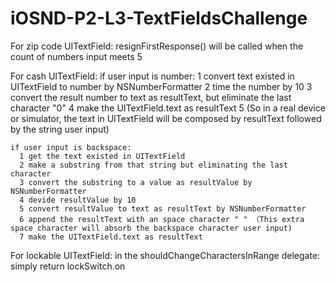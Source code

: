 # iOSND-P2-L3-TextFieldsChallenge

For zip code UITextField:
    resignFirstResponse() will be called when the count of numbers input meets 5
    
    
For cash UITextField:
    if user input is number:
      1 convert text existed in UITextField to number by NSNumberFormatter
      2 time the number by 10
      3 convert the result number to text as resultText, but eliminate the last character "0"
      4 make the UITextField.text as resultText
      5 (So in a real device or simulator, the text in UITextField will be composed by resultText followed by the string user input)
    
    if user input is backspace:
      1 get the text existed in UITextField
      2 make a substring from that string but eliminating the last character
      3 convert the substring to a value as resultValue by NSNumberFormatter
      4 devide resultValue by 10
      5 convert resultValue to text as resultText by NSNumberFormatter
      6 append the resultText with an space character " " （This extra space character will absorb the backspace character user input)
      7 make the UITextField.text as resultText
      
For lockable UITextField:
     in the shouldChangeCharactersInRange delegate: simply return lockSwitch.on

